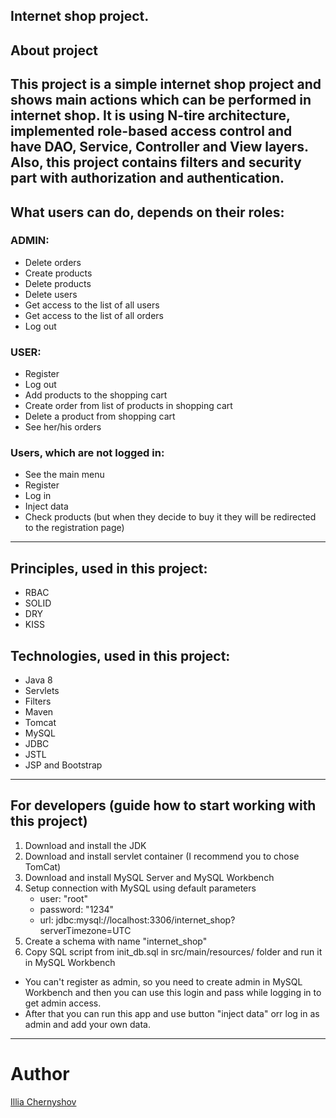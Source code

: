 Internet shop project.
---
## About project
This project is a simple internet shop project and shows main actions which can be performed in internet shop.
It is using N-tire architecture, implemented role-based access control and have DAO, Service, Controller and View layers.
Also, this project contains filters and security part with authorization and authentication. 
---
## What users can do, depends on their roles:
### ADMIN:
- Delete orders
- Create products
- Delete products
- Delete users
- Get access to the list of all users
- Get access to the list of all orders
- Log out

### USER:
- Register
- Log out
- Add products to the shopping cart
- Create order from list of products in shopping cart
- Delete a product from shopping cart
- See her/his orders

### Users, which are not logged in:
 - See the main menu
 - Register
 - Log in
 - Inject data
 - Check products (but when they decide to buy it they will be redirected to the registration page)
---

## Principles, used in this project:
- RBAC
- SOLID
- DRY
- KISS

## Technologies, used in this project:
- Java 8
- Servlets
- Filters
- Maven	
- Tomcat	
- MySQL	
- JDBC 
- JSTL
- JSP and Bootstrap
---
## For developers (guide how to start working with this project)
1. Download and install the JDK
2. Download and install servlet container (I recommend you to chose TomCat)
3. Download and install MySQL Server and MySQL Workbench
4. Setup connection with MySQL using default parameters
    * user: "root"
    * password: "1234"
    * url: jdbc:mysql://localhost:3306/internet_shop?serverTimezone=UTC
5. Create a schema with name "internet_shop"
6. Copy SQL script from init_db.sql in src/main/resources/ folder and run it in MySQL Workbench
- You can't register as admin, so you need to create admin in MySQL Workbench and then you can use this login and pass while logging in to get admin access.
- After that you can run this app and use button "inject data" orr log in as admin and add your own data.
---
# Author
[Illia Chernyshov](https://github.com/ilya449 "GitHub: Illia Chenryshov")
